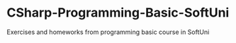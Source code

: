 # CSharp-Programming-Basic-SoftUni
Exercises and homeworks from programming basic course in SoftUni
